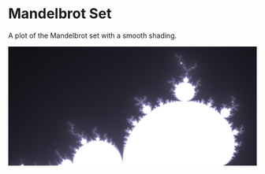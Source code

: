 # Mandelbrot Set

A plot of the Mandelbrot set with a smooth shading.

![Mandelbrot Plot](mandelbrot.png?raw=true "Mandelbrot Plot")

